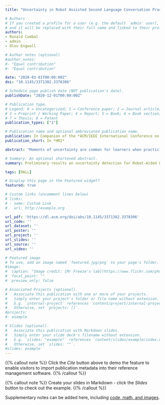 ```yaml
---
title: "Uncertainty in Robot Assisted Second Language Conversation Practice"

# Authors
# If you created a profile for a user (e.g. the default `admin` user), write the username (folder name) here
# and it will be replaced with their full name and linked to their profile.
authors:
- Ronald Cumbal
- admin
- Olov Engwall

# Author notes (optional)
#author_notes:
#- "Equal contribution"
#- "Equal contribution"

date: "2020-03-01T00:00:00Z"
doi: "10.1145/3371382.3378306"

# Schedule page publish date (NOT publication's date).
publishDate: "2020-12-01T00:00:00Z"

# Publication type.
# Legend: 0 = Uncategorized; 1 = Conference paper; 2 = Journal article;
# 3 = Preprint / Working Paper; 4 = Report; 5 = Book; 6 = Book section;
# 7 = Thesis; 8 = Patent
publication_types: ["1"]

# Publication name and optional abbreviated publication name.
publication: In Companion of the *ACM/IEEE International Conference on Human-Robot Interaction*
publication_short: In *HRI*

abstract: "Moments of uncertainty are common for learners when practicing a second language. The appropriate management of these events could help avoid the development of frustration and benefit the learner's experience. Therefore, its detection is crucial in language practice conversations. In this study, an experimental conversation between an adult second language learner and a social robot is employed to visually characterize the learners' uncertainty. The robot's output is manipulated in prosody and lexical levels to provoke uncertainty during the conversation. These reactions are then processed to obtain Facial Action Units (AUs) and Gaze features. Preliminary results show distinctive behavioral patterns of uncertainty among the participants. Based on these results, a new annotation scheme is proposed, which will expand the data used to train sequential models to detect uncertainty. As future steps, the robotic conversational partner will use this information to adapt its behavior in dialogue generation and language complexity."

# Summary. An optional shortened abstract.
summary: Preliminary results on uncertainty detection for Robot-Aided Language Learning (RALL).

tags: [RALL]

# Display this page in the Featured widget?
featured: true

# Custom links (uncomment lines below)
# links:
# - name: Custom Link
#   url: http://example.org

url_pdf: 'https://dl.acm.org/doi/abs/10.1145/3371382.3378306'
url_code: ''
url_dataset: ''
url_poster: ''
url_project: ''
url_slides: ''
url_source: ''
url_video: ''

# Featured image
# To use, add an image named `featured.jpg/png` to your page's folder.
#image:
#  caption: "Image credit: [Mr Freeze's lab](https://www.flickr.com/photos/9842867@N04/8560981360)"
#  focal_point: ""
#  preview_only: false

# Associated Projects (optional).
#   Associate this publication with one or more of your projects.
#   Simply enter your project's folder or file name without extension.
#   E.g. `internal-project` references `content/project/internal-project/index.md`.
#   Otherwise, set `projects: []`.
#projects:
#- example

# Slides (optional).
#   Associate this publication with Markdown slides.
#   Simply enter your slide deck's filename without extension.
#   E.g. `slides: "example"` references `content/slides/example/index.md`.
#   Otherwise, set `slides: ""`.
#slides: example
---
```


{{% callout note %}}
Click the *Cite* button above to demo the feature to enable visitors to import publication metadata into their reference management software.
{{% /callout %}}

{{% callout note %}}
Create your slides in Markdown - click the *Slides* button to check out the example.
{{% /callout %}}

Supplementary notes can be added here, including [code, math, and images](https://wowchemy.com/docs/writing-markdown-latex/).
